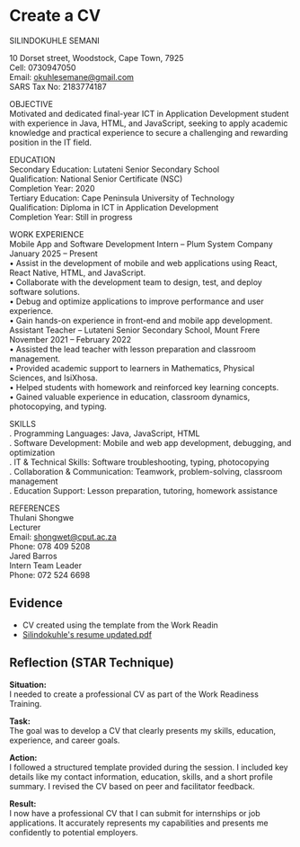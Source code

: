 # Create a CV

  
SILINDOKUHLE SEMANI  
                                                                                                                           
10 Dorset street, Woodstock, Cape Town, 7925  
Cell: 0730947050  
Email: okuhlesemane@gmail.com  
SARS Tax No: 2183774187  
  
OBJECTIVE     
Motivated and dedicated final-year ICT in Application Development student with 
experience in Java, HTML, and JavaScript, seeking to apply academic knowledge and 
practical experience to secure a challenging and rewarding position in the IT field.  
  
EDUCATION  
Secondary Education: Lutateni Senior Secondary School  
                                    Qualification: National Senior Certificate (NSC)  
                                    Completion Year: 2020  
Tertiary Education:      Cape Peninsula University of Technology  
                                    Qualification: Diploma in ICT in Application Development  
                                    Completion Year: Still in progress  
                                                                                                                                                                  
WORK EXPERIENCE  
Mobile App and Software Development Intern – Plum System Company  
January 2025 – Present  
• Assist in the development of mobile and web applications using React, React 
Native, HTML, and JavaScript.  
• Collaborate with the development team to design, test, and deploy software 
solutions.  
• Debug and optimize applications to improve performance and user experience.  
• Gain hands-on experience in front-end and mobile app development.  
Assistant Teacher – Lutateni Senior Secondary School, Mount Frere  
November 2021 – February 2022  
• Assisted the lead teacher with lesson preparation and classroom management.  
• Provided academic support to learners in Mathematics, Physical Sciences, and 
IsiXhosa.  
• Helped students with homework and reinforced key learning concepts.  
• Gained valuable experience in education, classroom dynamics, photocopying, 
and typing.  
  
SKILLS  
.  Programming Languages: Java, JavaScript, HTML   
. Software Development: Mobile and web app development, debugging, and optimization   
. IT & Technical Skills: Software troubleshooting, typing, photocopying   
. Collaboration & Communication: Teamwork, problem-solving, classroom management   
. Education Support: Lesson preparation, tutoring, homework assistance  
                                                                                                                                                                  
REFERENCES  
Thulani Shongwe  
Lecturer  
Email: shongwet@cput.ac.za  
Phone: 078 409 5208  
Jared Barros  
Intern Team Leader  
Phone: 072 524 6698  
  

## Evidence

- CV created using the template from the Work Readin
- [Silindokuhle's resume updated.pdf](https://github.com/user-attachments/files/20411577/Silindokuhle.s.resume.updated.pdf)


## Reflection (STAR Technique)

**Situation:**  
I needed to create a professional CV as part of the Work Readiness Training.

**Task:**  
The goal was to develop a CV that clearly presents my skills, education, experience, and career goals.

**Action:**  
I followed a structured template provided during the session. I included key details like my contact information, education, skills, and a short profile summary. I revised the CV based on peer and facilitator feedback.

**Result:**  
I now have a professional CV that I can submit for internships or job applications. It accurately represents my capabilities and presents me confidently to potential employers.
